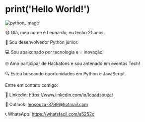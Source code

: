 # print('Hello World!')

![python_image](https://user-images.githubusercontent.com/63294406/98291593-2284ab80-1f8a-11eb-8685-1582bbfaf492.jpg)


😄 Olá, meu nome é Leonardo, eu tenho 21 anos.

🐍 Sou desenvolvedor Python júnior.

💻 Sou apaixonado por tecnologia e 💡 inovação! 

🤓 Amo participar de Hackatons e sou antenado em eventos Tech!

🔍 Estou buscando oportunidades em Python e JavaScript.













Entre em contato comigo: 

💼 Linkedin: 
https://www.linkedin.com/in/leoadsouza/

📩 Outlook:
leosouza-3799@hotmail.com

📞 WhatsApp:
https://whatsfacil.com/a5252c
